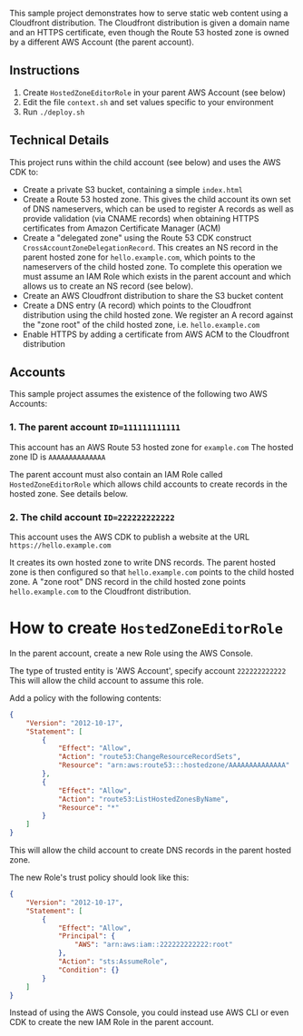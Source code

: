This sample project demonstrates how to serve static web content using a Cloudfront distribution. The Cloudfront distribution is given a domain name and an HTTPS certificate, even though the Route 53 hosted zone is owned by a different AWS Account (the parent account).

## Instructions

1. Create `HostedZoneEditorRole` in your parent AWS Account (see below)
2. Edit the file `context.sh` and set values specific to your environment
3. Run `./deploy.sh`


## Technical Details

This project runs within the child account (see below) and uses the AWS CDK to:

* Create a private S3 bucket, containing a simple `index.html`
* Create a Route 53 hosted zone. This gives the child account its own set of DNS nameservers, which can be used to register A records as well as provide validation (via CNAME records) when obtaining HTTPS certificates from Amazon Certificate Manager (ACM)
* Create a "delegated zone" using the Route 53 CDK construct `CrossAccountZoneDelegationRecord`.  This creates an NS record in the parent hosted zone for `hello.example.com`, which points to the nameservers of the child hosted zone.  To complete this operation we must assume an IAM Role which exists in the parent account and which allows us to create an NS record (see below).
* Create an AWS Cloudfront distribution to share the S3 bucket content
* Create a DNS entry (A record) which points to the Cloudfront distribution using the child hosted zone. We register an A record against the "zone root" of the child hosted zone, i.e. `hello.example.com`
* Enable HTTPS by adding a certificate from AWS ACM to the Cloudfront distribution


## Accounts

This sample project assumes the existence of the following two AWS Accounts:

### 1. The parent account `ID=111111111111`

This account has an AWS Route 53 hosted zone for `example.com`  The hosted zone ID is `AAAAAAAAAAAAAA`

The parent account must also contain an IAM Role called `HostedZoneEditorRole` which allows child accounts to create records in the hosted zone.  See details below.

### 2. The child account `ID=222222222222`

This account uses the AWS CDK to publish a website at the URL `https://hello.example.com`

It creates its own hosted zone to write DNS records. The parent hosted zone is then configured so that `hello.example.com` points to the child hosted zone. A "zone root" DNS record in the child hosted zone points `hello.example.com` to the Cloudfront distribution.


# How to create `HostedZoneEditorRole`

In the parent account, create a new Role using the AWS Console.

The type of trusted entity is 'AWS Account', specify account `222222222222`  This will allow the child account to assume this role.

Add a policy with the following contents:

```json
{
    "Version": "2012-10-17",
    "Statement": [
        {
            "Effect": "Allow",
            "Action": "route53:ChangeResourceRecordSets",
            "Resource": "arn:aws:route53:::hostedzone/AAAAAAAAAAAAAA"
        },
        {
            "Effect": "Allow",
            "Action": "route53:ListHostedZonesByName",
            "Resource": "*"
        }
    ]
}
```

This will allow the child account to create DNS records in the parent hosted zone.

The new Role's trust policy should look like this:

```json
{
    "Version": "2012-10-17",
    "Statement": [
        {
            "Effect": "Allow",
            "Principal": {
                "AWS": "arn:aws:iam::222222222222:root"
            },
            "Action": "sts:AssumeRole",
            "Condition": {}
        }
    ]
}
```

Instead of using the AWS Console, you could instead use AWS CLI or even CDK to create the new IAM Role in the parent account.
